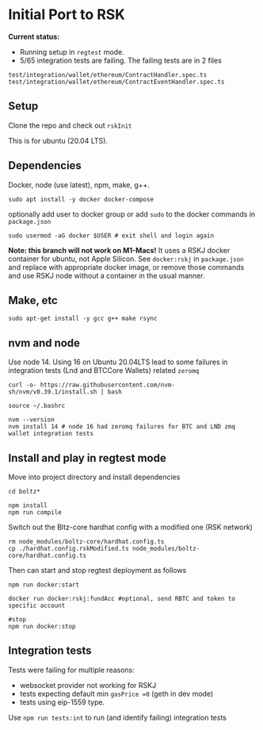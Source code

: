 # Initial Port to RSK

**Current status:** 
* Running setup in `regtest` mode. 
* 5/65 integration tests are failing. The failing tests are in 2 files
```
test/integration/wallet/ethereum/ContractHandler.spec.ts
test/integration/wallet/ethereum/ContractEventHandler.spec.ts
```

## Setup

Clone the repo and check out `rskInit`

This is for ubuntu (20.04 LTS).
## Dependencies
Docker, node (use latest), npm, make, g++.

```
sudo apt install -y docker docker-compose
```
optionally add user to docker group or add `sudo` to the docker commands in `package.json`

```
sudo usermod -aG docker $USER # exit shell and login again
```


**Note: this branch will not work on M1-Macs!** It uses a RSKJ docker container for ubuntu, not Apple Silicon.
See `docker:rskj` in `package.json` and replace with appropriate docker image, or remove those commands and use RSKJ
 node without a container in the usual manner.

## Make, etc
```
sudo apt-get install -y gcc g++ make rsync
```
## nvm and node

Use node 14.  Using 16 on Ubuntu 20.04LTS lead to some failures in integration tests (Lnd and BTCCore Wallets) related `zeromq` 

```
curl -o- https://raw.githubusercontent.com/nvm-sh/nvm/v0.39.1/install.sh | bash

source ~/.bashrc

nvm --version
nvm install 14 # node 16 had zeromq failures for BTC and LND zmq wallet integration tests
```

## Install and play in regtest mode

Move into project directory and install dependencies
```
cd boltz*

npm install
npm run compile
```

Switch out the Bltz-core hardhat config with a modified one (RSK network)

```
rm node_modules/boltz-core/hardhat.config.ts
cp ./hardhat.config.rskModified.ts node_modules/boltz-core/hardhat.config.ts
```

Then can start and stop regtest deployment as follows

```
npm run docker:start

docker run docker:rskj:fundAcc #optional, send RBTC and token to specific account

#stop
npm run docker:stop
```

## Integration tests
Tests were failing for multiple reasons: 
* websocket provider not working for RSKJ 
* tests expecting default min `gasPrice =0` (geth in dev mode)
* tests using eip-1559 type. 

Use `npm run tests:int` to run (and identify failing) integration tests
